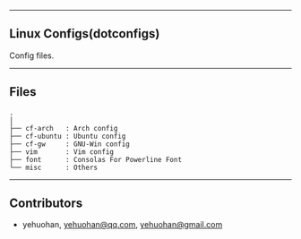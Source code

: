 
---
## Linux Configs(dotconfigs)
 Config files.

---
## Files

```text
.
│
├── cf-arch   : Arch config
├── cf-ubuntu : Ubuntu config
├── cf-gw     : GNU-Win config
├── vim       : Vim config
├── font      : Consolas For Powerline Font
└── misc      : Others
```

---
## Contributors
 - yehuohan, yehuohan@qq.com, yehuohan@gmail.com

